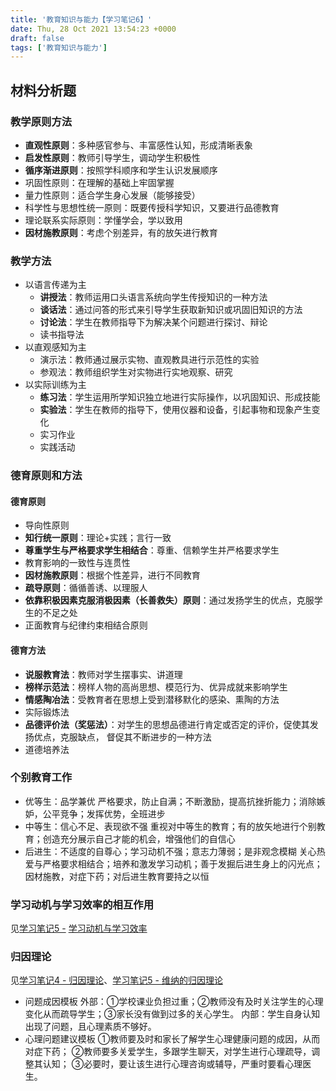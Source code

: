 ```yaml
---
title: '教育知识与能力【学习笔记6】'
date: Thu, 28 Oct 2021 13:54:23 +0000
draft: false
tags: ['教育知识与能力']
---
```


材料分析题
-----

### 教学原则方法

*   **直观性原则**：多种感官参与、丰富感性认知，形成清晰表象
*   **启发性原则**：教师引导学生，调动学生积极性
*   **循序渐进原则**：按照学科顺序和学生认识发展顺序
*   巩固性原则：在理解的基础上牢固掌握
*   量力性原则：适合学生身心发展（能够接受）
*   科学性与思想性统一原则：既要传授科学知识，又要进行品德教育
*   理论联系实际原则：学懂学会，学以致用
*   **因材施教原则**：考虑个别差异，有的放矢进行教育

### 教学方法

*   以语言传递为主
    *   **讲授法**：教师运用口头语言系统向学生传授知识的一种方法
    *   **谈话法**：通过问答的形式来引导学生获取新知识或巩固旧知识的方法
    *   **讨论法**：学生在教师指导下为解决某个问题进行探讨、辩论
    *   读书指导法
*   以直观感知为主
    *   演示法：教师通过展示实物、直观教具进行示范性的实验
    *   参观法：教师组织学生对实物进行实地观察、研究
*   以实际训练为主
    *   **练习法**：学生运用所学知识独立地进行实际操作，以巩固知识、形成技能
    *   **实验法**：学生在教师的指导下，使用仪器和设备，引起事物和现象产生变化
    *   实习作业
    *   实践活动

### 德育原则和方法

#### 德育原则

*   导向性原则
*   **知行统一原则**：理论+实践；言行一致
*   **尊重学生与严格要求学生相结合**：尊重、信赖学生并严格要求学生
*   教育影响的一致性与连贯性
*   **因材施教原则**：根据个性差异，进行不同教育
*   **疏导原则**：循循善诱、以理服人
*   **依靠积极因素克服消极因素（长善救失）原则**：通过发扬学生的优点，克服学生的不足之处
*   正面教育与纪律约束相结合原则

#### 德育方法

*   **说服教育法**：教师对学生摆事实、讲道理
*   **榜样示范法**：榜样人物的高尚思想、模范行为、优异成就来影响学生
*   **情感陶冶法**：受教育者在思想上受到潜移默化的感染、熏陶的方法
*   实际锻炼法
*   **品德评价法（奖惩法）**：对学生的思想品德进行肯定或否定的评价，促使其发扬优点，克服缺点， 督促其不断进步的一种方法
*   道德培养法

### 个别教育工作

*   优等生：品学兼优 严格要求，防止自满；不断激励，提高抗挫折能力；消除嫉妒，公平竞争；发挥优势，全班进步
*   中等生：信心不足、表现欲不强 重视对中等生的教育；有的放矢地进行个别教育；创造充分展示自己才能的机会，增强他们的自信心
*   后进生：不适度的自尊心；学习动机不强；意志力薄弱；是非观念模糊 关心热爱与严格要求相结合；培养和激发学习动机；善于发掘后进生身上的闪光点；因材施教，对症下药；对后进生教育要持之以恒

### 学习动机与学习效率的相互作用

见[学习笔记5 -](https://wp.yuany3721.top/archives/192#i-11) [学习动机与学习效率](https://wp.yuany3721.top/archives/192#i-11)

### 归因理论

见[学习笔记4 - 归因理论](https://wp.yuany3721.top/archives/190#i)、[学习笔记5 - 维纳的归因理论](https://wp.yuany3721.top/archives/192#i-11)

*   问题成因模板 外部：①学校课业负担过重；②教师没有及时关注学生的心理变化从而疏导学生；③家长没有做到过多的关心学生。 内部：学生自身认知出现了问题，且心理素质不够好。
*   心理问题建议模板 ①教师要及时和家长了解学生心理健康问题的成因，从而对症下药； ②教师要多关爱学生，多跟学生聊天，对学生进行心理疏导，调整其认知； ③必要时，要让该生进行心理咨询或辅导，严重时要看心理医生。